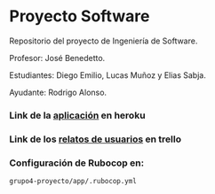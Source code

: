 # Proyecto Software
Repositorio del proyecto de Ingeniería de Software.

Profesor: José Benedetto.

Estudiantes: Diego Emilio, Lucas Muñoz y Elias Sabja.

Ayudante: Rodrigo Alonso.

### Link de la [aplicación](https://radiant-shore-36839.herokuapp.com/presentacion) en heroku

### Link de los [relatos de usuarios](https://trello.com/b/1NwNDwc7/todo-list-relatos-de-usuario) en trello

### Configuración de Rubocop en:

`grupo4-proyecto/app/.rubocop.yml`

